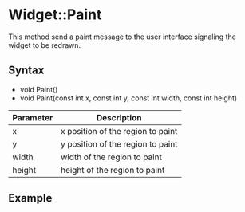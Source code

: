 # Widget::Paint

This method send a paint message to the user interface signaling the widget to be redrawn.

## Syntax

- void Paint()
- void Paint(const int x, const int y, const int width, const int height)

| Parameter | Description |
|---|---|
| x | x position of the region to paint |
| y | y position of the region to paint |
| width | width of the region to paint |
| height | height of the region to paint |

## Example

```c++

```
